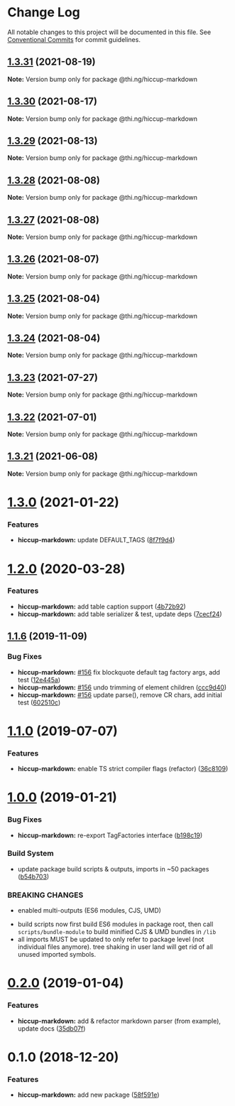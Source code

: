 # Change Log

All notable changes to this project will be documented in this file.
See [Conventional Commits](https://conventionalcommits.org) for commit guidelines.

## [1.3.31](https://github.com/thi-ng/umbrella/compare/@thi.ng/hiccup-markdown@1.3.30...@thi.ng/hiccup-markdown@1.3.31) (2021-08-19)

**Note:** Version bump only for package @thi.ng/hiccup-markdown





## [1.3.30](https://github.com/thi-ng/umbrella/compare/@thi.ng/hiccup-markdown@1.3.29...@thi.ng/hiccup-markdown@1.3.30) (2021-08-17)

**Note:** Version bump only for package @thi.ng/hiccup-markdown





## [1.3.29](https://github.com/thi-ng/umbrella/compare/@thi.ng/hiccup-markdown@1.3.28...@thi.ng/hiccup-markdown@1.3.29) (2021-08-13)

**Note:** Version bump only for package @thi.ng/hiccup-markdown





## [1.3.28](https://github.com/thi-ng/umbrella/compare/@thi.ng/hiccup-markdown@1.3.27...@thi.ng/hiccup-markdown@1.3.28) (2021-08-08)

**Note:** Version bump only for package @thi.ng/hiccup-markdown





## [1.3.27](https://github.com/thi-ng/umbrella/compare/@thi.ng/hiccup-markdown@1.3.26...@thi.ng/hiccup-markdown@1.3.27) (2021-08-08)

**Note:** Version bump only for package @thi.ng/hiccup-markdown





## [1.3.26](https://github.com/thi-ng/umbrella/compare/@thi.ng/hiccup-markdown@1.3.25...@thi.ng/hiccup-markdown@1.3.26) (2021-08-07)

**Note:** Version bump only for package @thi.ng/hiccup-markdown





## [1.3.25](https://github.com/thi-ng/umbrella/compare/@thi.ng/hiccup-markdown@1.3.24...@thi.ng/hiccup-markdown@1.3.25) (2021-08-04)

**Note:** Version bump only for package @thi.ng/hiccup-markdown





## [1.3.24](https://github.com/thi-ng/umbrella/compare/@thi.ng/hiccup-markdown@1.3.23...@thi.ng/hiccup-markdown@1.3.24) (2021-08-04)

**Note:** Version bump only for package @thi.ng/hiccup-markdown





## [1.3.23](https://github.com/thi-ng/umbrella/compare/@thi.ng/hiccup-markdown@1.3.22...@thi.ng/hiccup-markdown@1.3.23) (2021-07-27)

**Note:** Version bump only for package @thi.ng/hiccup-markdown





## [1.3.22](https://github.com/thi-ng/umbrella/compare/@thi.ng/hiccup-markdown@1.3.21...@thi.ng/hiccup-markdown@1.3.22) (2021-07-01)

**Note:** Version bump only for package @thi.ng/hiccup-markdown





## [1.3.21](https://github.com/thi-ng/umbrella/compare/@thi.ng/hiccup-markdown@1.3.20...@thi.ng/hiccup-markdown@1.3.21) (2021-06-08)

**Note:** Version bump only for package @thi.ng/hiccup-markdown





# [1.3.0](https://github.com/thi-ng/umbrella/compare/@thi.ng/hiccup-markdown@1.2.44...@thi.ng/hiccup-markdown@1.3.0) (2021-01-22)


### Features

* **hiccup-markdown:** update DEFAULT_TAGS ([8f7f9d4](https://github.com/thi-ng/umbrella/commit/8f7f9d4b9b040799a5a981bfe00b82f233ce87bb))





# [1.2.0](https://github.com/thi-ng/umbrella/compare/@thi.ng/hiccup-markdown@1.1.14...@thi.ng/hiccup-markdown@1.2.0) (2020-03-28)


### Features

* **hiccup-markdown:** add table caption support ([4b72b92](https://github.com/thi-ng/umbrella/commit/4b72b92da8c832e2593a56554243e477c6bb0741))
* **hiccup-markdown:** add table serializer & test, update deps ([7cecf24](https://github.com/thi-ng/umbrella/commit/7cecf2440754a25b0b1a4ca967f49171fe83fed7))





## [1.1.6](https://github.com/thi-ng/umbrella/compare/@thi.ng/hiccup-markdown@1.1.5...@thi.ng/hiccup-markdown@1.1.6) (2019-11-09)

### Bug Fixes

* **hiccup-markdown:** [#156](https://github.com/thi-ng/umbrella/issues/156) fix blockquote default tag factory args, add test ([12e445a](https://github.com/thi-ng/umbrella/commit/12e445ac27960d3498d8b57ed6daa1520a60158e))
* **hiccup-markdown:** [#156](https://github.com/thi-ng/umbrella/issues/156) undo trimming of element children ([ccc9d40](https://github.com/thi-ng/umbrella/commit/ccc9d40723df1f898fba70be2e15352b8dfcb909))
* **hiccup-markdown:** [#156](https://github.com/thi-ng/umbrella/issues/156) update parse(), remove CR chars, add initial test ([602510c](https://github.com/thi-ng/umbrella/commit/602510c5150dbf26d43a1c9e7ca8afd7c5230f28))

# [1.1.0](https://github.com/thi-ng/umbrella/compare/@thi.ng/hiccup-markdown@1.0.22...@thi.ng/hiccup-markdown@1.1.0) (2019-07-07)

### Features

* **hiccup-markdown:** enable TS strict compiler flags (refactor) ([36c8109](https://github.com/thi-ng/umbrella/commit/36c8109))

# [1.0.0](https://github.com/thi-ng/umbrella/compare/@thi.ng/hiccup-markdown@0.2.0...@thi.ng/hiccup-markdown@1.0.0) (2019-01-21)

### Bug Fixes

* **hiccup-markdown:** re-export TagFactories interface ([b198c19](https://github.com/thi-ng/umbrella/commit/b198c19))

### Build System

* update package build scripts & outputs, imports in ~50 packages ([b54b703](https://github.com/thi-ng/umbrella/commit/b54b703))

### BREAKING CHANGES

* enabled multi-outputs (ES6 modules, CJS, UMD)

- build scripts now first build ES6 modules in package root, then call
  `scripts/bundle-module` to build minified CJS & UMD bundles in `/lib`
- all imports MUST be updated to only refer to package level
  (not individual files anymore). tree shaking in user land will get rid of
  all unused imported symbols.

# [0.2.0](https://github.com/thi-ng/umbrella/compare/@thi.ng/hiccup-markdown@0.1.2...@thi.ng/hiccup-markdown@0.2.0) (2019-01-04)

### Features

* **hiccup-markdown:** add & refactor markdown parser (from example), update docs ([35db07f](https://github.com/thi-ng/umbrella/commit/35db07f))

# 0.1.0 (2018-12-20)

### Features

* **hiccup-markdown:** add new package ([58f591e](https://github.com/thi-ng/umbrella/commit/58f591e))
